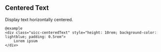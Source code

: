 ## Centered Text

Display text horizontally centered.

    @example
    <div class="uicc-centeredText" style="height: 10rem; background-color: lightblue; padding: 0.5rem">
        Lorem ipsum
    </div>
